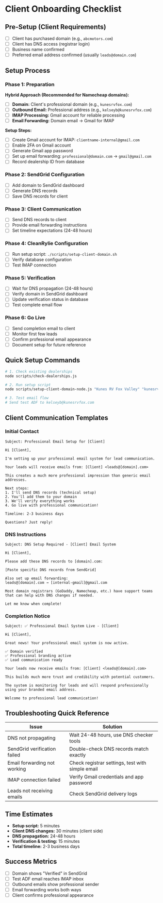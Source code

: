 # Client Onboarding Checklist

## Pre-Setup (Client Requirements)

- [ ] Client has purchased domain (e.g., `abcmotors.com`)
- [ ] Client has DNS access (registrar login)
- [ ] Business name confirmed
- [ ] Preferred email address confirmed (usually `leads@domain.com`)

## Setup Process

### Phase 1: Preparation
**Hybrid Approach (Recommended for Namecheap domains):**
- [ ] **Domain:** Client's professional domain (e.g., `kunesrvfox.com`)
- [ ] **Outbound Email:** Professional address (e.g., `kelseyb@kunesrvfox.com`)
- [ ] **IMAP Processing:** Gmail account for reliable processing
- [ ] **Email Forwarding:** Domain email → Gmail for IMAP

**Setup Steps:**
- [ ] Create Gmail account for IMAP: `clientname-internal@gmail.com`
- [ ] Enable 2FA on Gmail account
- [ ] Generate Gmail app password
- [ ] Set up email forwarding: `professional@domain.com` → `gmail@gmail.com`
- [ ] Record dealership ID from database

### Phase 2: SendGrid Configuration
- [ ] Add domain to SendGrid dashboard
- [ ] Generate DNS records
- [ ] Save DNS records for client

### Phase 3: Client Communication
- [ ] Send DNS records to client
- [ ] Provide email forwarding instructions
- [ ] Set timeline expectations (24-48 hours)

### Phase 4: CleanRylie Configuration
- [ ] Run setup script: `./scripts/setup-client-domain.sh`
- [ ] Verify database configuration
- [ ] Test IMAP connection

### Phase 5: Verification
- [ ] Wait for DNS propagation (24-48 hours)
- [ ] Verify domain in SendGrid dashboard
- [ ] Update verification status in database
- [ ] Test complete email flow

### Phase 6: Go Live
- [ ] Send completion email to client
- [ ] Monitor first few leads
- [ ] Confirm professional email appearance
- [ ] Document setup for future reference

## Quick Setup Commands

```bash
# 1. Check existing dealerships
node scripts/check-dealerships.js

# 2. Run setup script
node scripts/setup-client-domain-node.js "Kunes RV Fox Valley" "kunesrvfox.com" "kelseyb@kunesrvfox.com" "rylieai1234@gmail.com" 2

# 3. Test email flow
# Send test ADF to kelseyb@kunesrvfox.com
```

## Client Communication Templates

### Initial Contact
```
Subject: Professional Email Setup for [Client]

Hi [Client],

I'm setting up your professional email system for lead communication. 

Your leads will receive emails from: [Client] <leads@[domain].com>

This creates a much more professional impression than generic email addresses.

Next steps:
1. I'll send DNS records (technical setup)
2. You'll add them to your domain
3. We'll verify everything works
4. Go live with professional communication!

Timeline: 2-3 business days

Questions? Just reply!
```

### DNS Instructions
```
Subject: DNS Setup Required - [Client] Email System

Hi [Client],

Please add these DNS records to [domain].com:

[Paste specific DNS records from SendGrid]

Also set up email forwarding:
leads@[domain].com → [internal-gmail]@gmail.com

Most domain registrars (GoDaddy, Namecheap, etc.) have support teams that can help with DNS changes if needed.

Let me know when complete!
```

### Completion Notice
```
Subject: ✅ Professional Email System Live - [Client]

Hi [Client],

Great news! Your professional email system is now active.

✅ Domain verified
✅ Professional branding active
✅ Lead communication ready

Your leads now receive emails from: [Client] <leads@[domain].com>

This builds much more trust and credibility with potential customers.

The system is monitoring for leads and will respond professionally using your branded email address.

Welcome to professional lead communication!
```

## Troubleshooting Quick Reference

| Issue | Solution |
|-------|----------|
| DNS not propagating | Wait 24-48 hours, use DNS checker tools |
| SendGrid verification failed | Double-check DNS records match exactly |
| Email forwarding not working | Check registrar settings, test with simple email |
| IMAP connection failed | Verify Gmail credentials and app password |
| Leads not receiving emails | Check SendGrid delivery logs |

## Time Estimates

- **Setup script:** 5 minutes
- **Client DNS changes:** 30 minutes (client side)
- **DNS propagation:** 24-48 hours
- **Verification & testing:** 15 minutes
- **Total timeline:** 2-3 business days

## Success Metrics

- [ ] Domain shows "Verified" in SendGrid
- [ ] Test ADF email reaches IMAP inbox
- [ ] Outbound emails show professional sender
- [ ] Email forwarding works both ways
- [ ] Client confirms professional appearance
